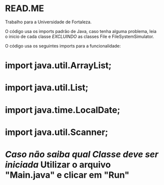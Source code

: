# READ.ME
Trabalho para a Universidade de Fortaleza.

O código usa os imports padrão de Java, caso tenha alguma problema, leia o inicio de cada classe *EXCLUINDO* as classes File e FileSystemSimulator.

O código usa os seguintes imports para a funcionalidade:

# import java.util.ArrayList;
# import java.util.List;
# import java.time.LocalDate;
# import java.util.Scanner;

# *Caso não saiba qual Classe deve ser iniciada* Utilizar o arquivo "Main.java" e clicar em "Run"
